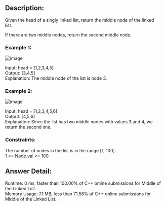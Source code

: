 ## Description:  
Given the head of a singly linked list, return the middle node of the linked list.  

If there are two middle nodes, return the second middle node.  

 

### Example 1:  
![image](https://user-images.githubusercontent.com/56119216/180640902-3d2d6e03-e43c-4396-aafa-cc7f7d3b9536.png)
  

Input: head = [1,2,3,4,5]  
Output: [3,4,5]  
Explanation: The middle node of the list is node 3.  
### Example 2:  
![image](https://user-images.githubusercontent.com/56119216/180640910-b718fa07-a76e-4dad-8a46-d74b9caeafcb.png)
  

Input: head = [1,2,3,4,5,6]  
Output: [4,5,6]  
Explanation: Since the list has two middle nodes with values 3 and 4, we return the second one.  
 

### Constraints:  

The number of nodes in the list is in the range [1, 100].  
1 <= Node.val <= 100    
## Answer Detail:  
Runtime: 0 ms, faster than 100.00% of C++ online submissions for Middle of the Linked List.  
Memory Usage: 7.1 MB, less than 71.58% of C++ online submissions for Middle of the Linked List.  

